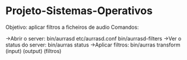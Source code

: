 # Projeto-Sistemas-Operativos
Objetivo: aplicar filtros a ficheiros de audio
Comandos: 

->Abrir o server: bin/aurrasd etc/aurrasd.conf bin/aurrasd-filters
->Ver o status do server: bin/aurras status
->Aplicar filtros: bin/aurras transform (input) (output) (filtros) 
